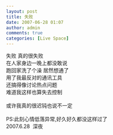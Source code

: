 ```yaml
---
layout: post
title: 失败
date: 2007-06-28 01:07
author: admin
comments: true
categories: [Live Space]
---
```

<div>失败 真的很失败</div>
<div>在人家身边一晚上都没敢说</div>
<div>跑回家洗了个澡 居然想通了</div>
<div>用了我最反对的通讯工具</div>
<div>还搞得像讨论热点问题</div>
<div>难道我这样也算失去控制</div>
<div> </div>
<div>或许我真的很迟钝也说不一定</div>
<div> </div>
<div>PS:此刻心情低落异常,好久好久都没这样过了</div>
<div>2007.6.28  深夜</div>
